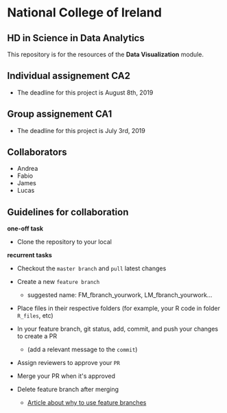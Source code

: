 # National College of Ireland
## HD in Science in Data Analytics


This repository is for the resources of the **Data Visualization** module.

## Individual assignement CA2 

- The deadline for this project is August 8th, 2019

## Group assignement CA1 

- The deadline for this project is July 3rd, 2019

## Collaborators

- Andrea
- Fabio
- James
- Lucas

## Guidelines for collaboration

**one-off task**

- Clone the repository to your local

**recurrent tasks**

- Checkout the `master branch` and `pull` latest changes
- Create a new `feature branch`
  - suggested name: FM_fbranch_yourwork, LM_fbranch_yourwork...
- Place files in their respective folders (for example, your R code in folder `R_files`, etc)
- In your feature branch, git status, add, commit, and push your changes to create a PR
  - (add a relevant message to the `commit`)
- Assign reviewers to approve your `PR`
- Merge your PR when it's approved
- Delete feature branch after merging

    - [Article about why to use feature branches](https://www.atlassian.com/git/tutorials/comparing-workflows/feature-branch-workflow)


